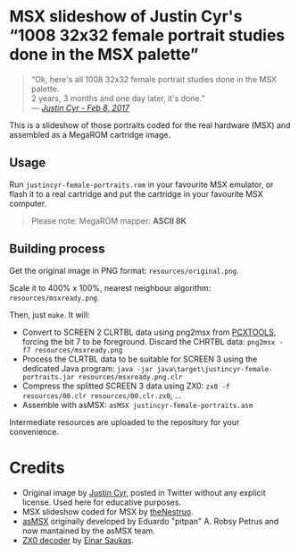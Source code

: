 # MSX slideshow of Justin Cyr's &ldquo;1008 32x32 female portrait studies done in the MSX palette&rdquo;

> &ldquo;Ok, here's all 1008 32x32 female portrait studies done in the MSX palette.<br>
> 2 years, 3 months and one day later, it's done.&rdquo;<br>
> &mdash; <cite>[Justin Cyr - Feb 8, 2017](https://twitter.com/JUSTIN_CYR/status/829196024631681024)</cite>

This is a slideshow of those portraits coded for the real hardware (MSX) and assembled as a MegaROM cartridge image.


## Usage

Run `justincyr-female-portraits.rom` in your favourite MSX emulator, or flash it to a real cartridge and put the cartridge in your favourite MSX computer.

> Please note: MegaROM mapper: **ASCII 8K**


## Building process

Get the original image in PNG format: `resources/original.png`.

Scale it to 400% x 100%, nearest neighbour algorithm: `resources/msxready.png`.

Then, just `make`. It will:

* Convert to SCREEN 2 CLRTBL data using png2msx from [PCXTOOLS](https://github.com/theNestruo/pcxtools), forcing the bit 7 to be foreground. Discard the CHRTBL data: `png2msx -f7 resources/msxready.png`
* Process the CLRTBL data to be suitable for SCREEN 3 using the dedicated Java program: `java -jar java\target\justincyr-female-portraits.jar resources/msxready.png.clr`
* Compress the splitted SCREEN 3 data using ZX0: `zx0 -f resources/00.clr resources/00.clr.zx0`, &hellip;
* Assemble with asMSX: `asMSX justincyr-female-portraits.asm`

Intermediate resources are uploaded to the repository for your convenience.


# Credits

* Original image by [Justin Cyr](https://twitter.com/JUSTIN_CYR), posted in Twitter without any explicit license. Used here for educative purposes.
* MSX slideshow coded for MSX by [theNestruo](https://theNestruo.github.io).
* [asMSX](https://github.com/Fubukimaru/asMSX) originally developed by Eduardo "pitpan" A. Robsy Petrus and now mantained by the asMSX team.
* [ZX0 decoder](https://github.com/einar-saukas/ZX0) by [Einar Saukas](https://github.com/einar-saukas).
